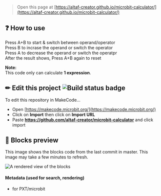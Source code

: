 
> Open this page at [https://altaf-creator.github.io/microbit-calculator/](https://altaf-creator.github.io/microbit-calculator/)

## ❓ How to use

Press A+B to start & switch between operand/operator  
Press B to incrase the operand or switch the operator  
Press A to decrease the operand or switch the operatpr  
After the result shows, Press A+B again to reset

**Note:**  
This code only can calculate **1 expression**.

## ✏ Edit this project ![Build status badge](https://github.com/altaf-creator/microbit-calculator/workflows/MakeCode/badge.svg)

To edit this repository in MakeCode...

* Open [https://makecode.microbit.org/](https://makecode.microbit.org/)
* Click on **Import** then click on **Import URL**
* Paste **https://github.com/altaf-creator/microbit-calculator** and click import

## 🧱 Blocks preview

This image shows the blocks code from the last commit in master.
This image may take a few minutes to refresh.

![A rendered view of the blocks](https://github.com/altaf-creator/microbit-calculator/raw/master/.github/makecode/blocks.png)

#### Metadata (used for search, rendering)

* for PXT/microbit
<script src="https://makecode.com/gh-pages-embed.js"></script><script>makeCodeRender("{{ site.makecode.home_url }}", "{{ site.github.owner_name }}/{{ site.github.repository_name }}");</script>
